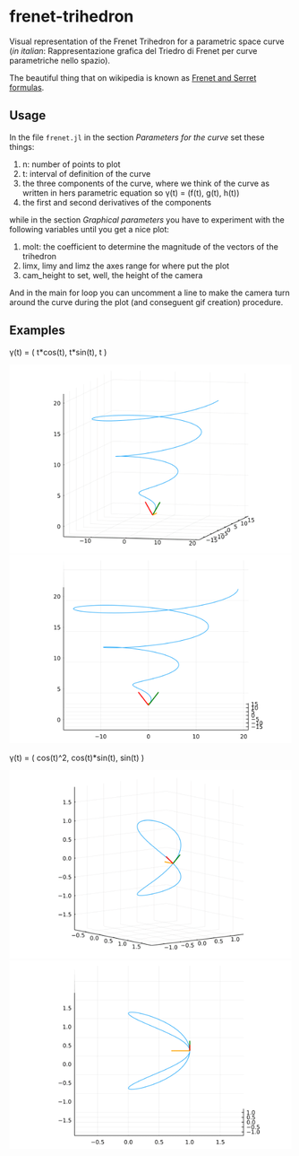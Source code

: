 # frenet-trihedron
Visual representation of the Frenet Trihedron for a parametric space curve (*in italian*: Rappresentazione grafica del Triedro di Frenet per curve parametriche nello spazio).

The beautiful thing that on wikipedia is known as [Frenet and Serret formulas](https://en.wikipedia.org/wiki/Frenet%E2%80%93Serret_formulas).

## Usage
In the file `frenet.jl` in the section *Parameters for the curve* set these things:

1. n: number of points to plot
2. t: interval of definition of the curve
3. the three components of the curve, where we think of the curve as written in hers parametric equation so γ(t) = (f(t), g(t), h(t))
4. the first and second derivatives of the components

while in the section *Graphical parameters* you have to experiment with the following variables until you get a nice plot:

1. molt: the coefficient to determine the magnitude of the vectors of the trihedron
2. limx, limy and limz the axes range for where put the plot
3. cam_height to set, well, the height of the camera

And in the main for loop you can uncomment a line to make the camera turn around the curve during the plot (and conseguent gif creation) procedure.

## Examples
γ(t) = ( t\*cos(t), t\*sin(t), t )

![](examples/2023-04-10T18_42_15_044.gif)
![](examples/2023-04-10T18_43_15_88.gif)

γ(t) = ( cos(t)^2, cos(t)\*sin(t), sin(t) )

![](examples/2023-04-10T18_37_41_284.gif)
![](examples/2023-04-10T18_36_35_635.gif)
